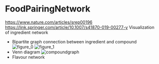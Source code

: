 # FoodPairingNetwork
https://www.nature.com/articles/srep00196
https://link.springer.com/article/10.1007/s41870-019-00277-y
Visualization of ingredient network
* Bipartite graph connection between ingredient and compound
![figure_0](figure_0.png)
![figure_1](figure_1.png)
* Venn diagram
![compoundgraph](compoundgraph.png)
* Flavour network

